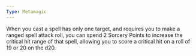 ```yaml
---
Type: Metamagic
---
```



When you cast a spell has only one target, and requires you to make a ranged spell attack roll, you can spend 2 Sorcery Points to increase the critical hit range of that spell, allowing you to score a critical hit on a roll of 19 or 20 on the d20.